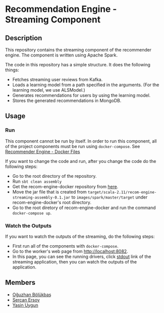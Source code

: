 # Recommendation Engine - Streaming Component

## Description
This repository contains the streaming component of the recommender engine. The component is written using Apache Spark.

The code in this repository has a simple structure. It does the following things:
* Fetches streaming user reviews from Kafka.
* Loads a learning model from a path specified in the arguments. (For the learning model, we use ALSModel.)
* Generates recommendations for users by using the learning model.
* Stores the generated recommendations in MongoDB.

## Usage
### Run
This component cannot be run by itself. In order to run this component, all of the project components must be run using `docker-compose`. See [Recommender Engine - Docker Files](https://github.com/trendyol-data-eng-summer-intern-2019/recom-engine-docker)

If you want to change the code and run, after you change the code do the following steps:

* Go to the root directory of the repository.
* Run `sbt clean assembly`
* Get the recom-engine-docker repository from [here](https://github.com/trendyol-data-eng-summer-intern-2019/recom-engine-docker).
* Move the jar file that is created from `target/scala-2.11/recom-engine-streaming-assembly-0.1.jar` to `images/spark/master/target` under recom-engine-docker's root directory.
* Go to the root diretory of recom-engine-docker and run the command `docker-compose up`.

### Watch the Outputs
If you want to watch the outputs of the streaming, do the following steps:

* First run all of the components with `docker-compose`.
* Go to the worker's web page from [http://localhost:8082](http://localhost:8082).
* In this page, you can see the running drivers, click [stdout]() link of the streaming application, then you can watch the outputs of the application.

## Members
- [Oğuzhan Bölükbaş](https://github.com/oguzhan-bolukbas)
- [Sercan Ersoy](https://github.com/sercanersoy)
- [Yasin Uygun](https://github.com/yasinuygun)
